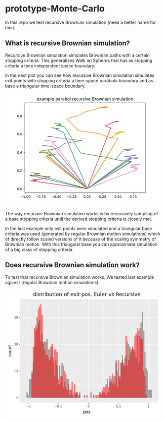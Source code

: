 # prototype-Monte-Carlo
In this repo we test recursive Brownian simulation (need a better name for this).

## What is  recursive Brownian simulation?
Recursive Brownian simulation simulates Brownian paths with a certain
stopping criteria. This generalizes Walk on Spheres that has as stopping criteria
a time independent space boundary.

In the next plot you can see how recursive Brownian simulation
simulates exit points with stopping criteria a time-space parabola boundary
and as base a triangular time-space boundary.
![example_recursive_brownian_motion](./plots/example_recursive_brownian.png)

The way recursive Brownian simulation works is by recursively sampling
of a base stopping criteria until the derived stopping criteria
is closely met.

In the last example only exit points were simulated and a triangular base criteria was used (generated
by regular Brownian motion simulations) which of directly follow scaled versions of it 
because of the scaling symmetry of Brownian motion. 
With this triangular base you can approximate simulation of a big class of 
stopping criteria.

## Does recursive Brownian simulation work?

To test that recursive Brownian simulation works.
We tested last example against (regular Brownian motion simulations).


![comparison](./plots/para_comparison.png)




